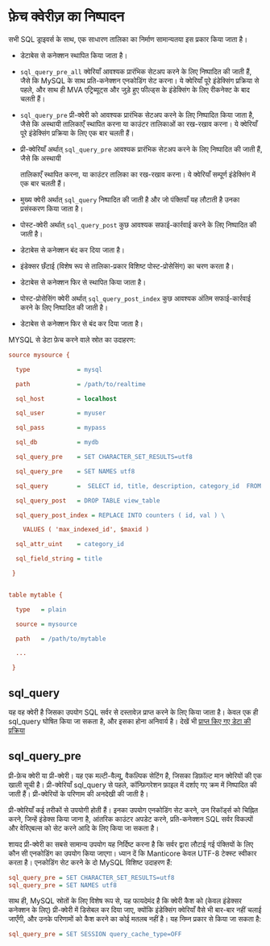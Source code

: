 # फ़ेच क्वेरीज़ का निष्पादन

सभी SQL ड्राइवर्स के साथ, एक साधारण तालिका का निर्माण सामान्यतया इस प्रकार किया जाता है।

* डेटाबेस से कनेक्शन स्थापित किया जाता है।
* `sql_query_pre_all` क्वेरियाँ आवश्यक प्रारंभिक सेटअप करने के लिए निष्पादित की जाती हैं, जैसे कि MySQL के साथ प्रति-कनेक्शन एनकोडिंग सेट करना। ये क्वेरियाँ पूरे इंडेक्सिंग प्रक्रिया से पहले, और साथ ही MVA एट्रिब्यूट्स और जुड़े हुए फील्ड्स के इंडेक्सिंग के लिए रीकनेक्ट के बाद चलती हैं।
* `sql_query_pre` प्री-क्वेरी को आवश्यक प्रारंभिक सेटअप करने के लिए निष्पादित किया जाता है, जैसे कि अस्थायी तालिकाएँ स्थापित करना या काउंटर तालिकाओं का रख-रखाव करना। ये क्वेरियाँ पूरे इंडेक्सिंग प्रक्रिया के लिए एक बार चलती हैं।
* प्री-क्वेरियाँ अर्थात् `sql_query_pre` आवश्यक प्रारंभिक सेटअप करने के लिए निष्पादित की जाती हैं, जैसे कि अस्थायी

  तालिकाएँ स्थापित करना, या काउंटर तालिका का रख-रखाव करना। ये क्वेरियाँ सम्पूर्ण इंडेक्सिंग में एक बार चलती हैं।
* मुख्य क्वेरी अर्थात् `sql_query` निष्पादित की जाती है और जो पंक्तियाँ यह लौटाती है उनका प्रसंस्करण किया जाता है।
* पोस्ट-क्वेरी अर्थात् `sql_query_post` कुछ आवश्यक सफाई-कार्रवाई करने के लिए निष्पादित की जाती है।
* डेटाबेस से कनेक्शन बंद कर दिया जाता है।
* इंडेक्सर छँटाई (विशेष रूप से तालिका-प्रकार विशिष्ट पोस्ट-प्रोसेसिंग) का चरण करता है।
* डेटाबेस से कनेक्शन फिर से स्थापित किया जाता है।
* पोस्ट-प्रोसेसिंग क्वेरी अर्थात् `sql_query_post_index` कुछ आवश्यक अंतिम सफाई-कार्रवाई करने के लिए निष्पादित की जाती है।
* डेटाबेस से कनेक्शन फिर से बंद कर दिया जाता है।

MYSQL से डेटा फ़ेच करने वाले स्रोत का उदाहरण:

```ini
source mysource {

  type             = mysql

  path             = /path/to/realtime

  sql_host         = localhost

  sql_user         = myuser

  sql_pass         = mypass

  sql_db           = mydb

  sql_query_pre    = SET CHARACTER_SET_RESULTS=utf8

  sql_query_pre    = SET NAMES utf8

  sql_query        =  SELECT id, title, description, category_id  FROM mytable

  sql_query_post   = DROP TABLE view_table

  sql_query_post_index = REPLACE INTO counters ( id, val ) \

    VALUES ( 'max_indexed_id', $maxid )

  sql_attr_uint    = category_id

  sql_field_string = title

 }


table mytable {

  type   = plain

  source = mysource

  path   = /path/to/mytable

  ...

 }
```

## sql_query

यह वह क्वेरी है जिसका उपयोग SQL सर्वर से दस्तावेज़ प्राप्त करने के लिए किया जाता है। केवल एक ही sql_query घोषित किया जा सकता है, और इसका होना अनिवार्य है। देखें भी [प्राप्त किए गए डेटा की प्रक्रिया](../../../Data_creation_and_modification/Adding_data_from_external_storages/Fetching_from_databases/Processing_fetched_data.md#Processing-fetched-data)

## sql_query_pre

प्री-फ़ेच क्वेरी या प्री-क्वेरी। यह एक मल्टी-वैल्यू, वैकल्पिक सेटिंग है, जिसका डिफ़ॉल्ट मान क्वेरियों की एक खाली सूची है। प्री-क्वेरियाँ sql_query से पहले, कॉन्फ़िगरेशन फ़ाइल में दर्शाए गए क्रम में निष्पादित की जाती हैं। प्री-क्वेरियों के परिणाम की अनदेखी की जाती है।

प्री-क्वेरियाँ कई तरीकों से उपयोगी होती हैं। इनका उपयोग एनकोडिंग सेट करने, उन रिकॉर्ड्स को चिह्नित करने, जिन्हें इंडेक्स किया जाना है, आंतरिक काउंटर अपडेट करने, प्रति-कनेक्शन SQL सर्वर विकल्पों और वेरिएबल्स को सेट करने आदि के लिए किया जा सकता है।

शायद प्री-क्वेरी का सबसे सामान्य उपयोग यह निर्दिष्ट करना है कि सर्वर द्वारा लौटाई गई पंक्तियों के लिए कौन सी एनकोडिंग का उपयोग किया जाएगा। ध्यान दें कि Manticore केवल UTF-8 टेक्स्ट स्वीकार करता है। एनकोडिंग सेट करने के दो MySQL विशिष्ट उदाहरण हैं:

```ini
sql_query_pre = SET CHARACTER_SET_RESULTS=utf8
sql_query_pre = SET NAMES utf8
```

साथ ही, MySQL स्रोतों के लिए विशेष रूप से, यह फायदेमंद है कि क्वेरी कैश को (केवल इंडेक्सर कनेक्शन के लिए) प्री-क्वेरी में डिसेबल कर दिया जाए, क्योंकि इंडेक्सिंग क्वेरियाँ वैसे भी बार-बार नहीं चलाई जाएँगी, और उनके परिणामों को कैश करने का कोई मतलब नहीं है।
यह निम्न प्रकार से किया जा सकता है:

```ini
sql_query_pre = SET SESSION query_cache_type=OFF
```

